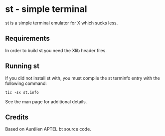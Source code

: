 # st - simple terminal

st is a simple terminal emulator for X which sucks less.

## Requirements

In order to build st you need the Xlib header files.


## Running st

If you did not install st with, you must compile
the st terminfo entry with the following command:

    tic -sx st.info

See the man page for additional details.

## Credits

Based on Aurélien APTEL <aurelien dot aptel at gmail dot com> bt source code.
